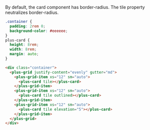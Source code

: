 By default, the card component has border-radius. The tile property neutralizes border-radius.

```css [style]
.container {
  padding: 2rem 0;
  background-color: #eeeeee;
}
plus-card {
  height: 8rem;
  width: 8rem;
  margin: auto;
}
```

```html [template] [dock]
<div class="container">
  <plus-grid justify-content="evenly" gutter="md">
    <plus-grid-item xs="12" sm="auto">
      <plus-card tile></plus-card>
    </plus-grid-item>
    <plus-grid-item xs="12" sm="auto">
      <plus-card tile outlined></plus-card>
    </plus-grid-item>
    <plus-grid-item xs="12" sm="auto">
      <plus-card tile elevation="5"></plus-card>
    </plus-grid-item>
  </plus-grid>
</div>
```

